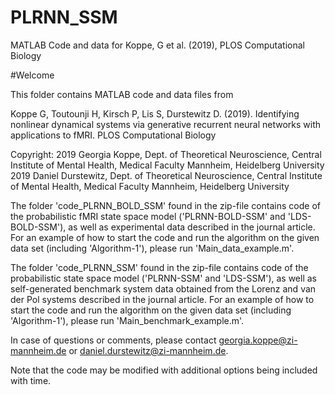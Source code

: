 # PLRNN_SSM
MATLAB Code and data for Koppe, G et al. (2019), PLOS Computational Biology

#Welcome

This folder contains MATLAB code and data files from

Koppe G, Toutounji H, Kirsch P, Lis S, Durstewitz D. (2019). Identifying nonlinear dynamical systems via generative recurrent neural networks with applications to fMRI. PLOS Computational Biology

Copyright: 
2019 Georgia Koppe, Dept. of Theoretical Neuroscience, Central Institute of Mental Health, Medical Faculty Mannheim, Heidelberg University
2019 Daniel Durstewitz, Dept. of Theoretical Neuroscience, Central Institute of Mental Health, Medical Faculty Mannheim, Heidelberg University

The folder 'code_PLRNN_BOLD_SSM' found in the zip-file contains code of the probabilistic fMRI state space model ('PLRNN-BOLD-SSM' and 'LDS-BOLD-SSM'), as well as experimental data described in the journal article. For an example of how to start the code and run the algorithm on the given data set (including 'Algorithm-1'), please run 'Main_data_example.m'.

The folder 'code_PLRNN_SSM' found in the zip-file contains code of the probabilistic state space model ('PLRNN-SSM' and 'LDS-SSM'), as well as self-generated benchmark system data obtained from the Lorenz and van der Pol systems described in the journal article. For an example of how to start the code and run the algorithm on the given data set (including 'Algorithm-1'), please run 'Main_benchmark_example.m'.
  

In case of questions or comments, please contact georgia.koppe@zi-mannheim.de or daniel.durstewitz@zi-mannheim.de.

Note that the code may be modified with additional options being included with time.

